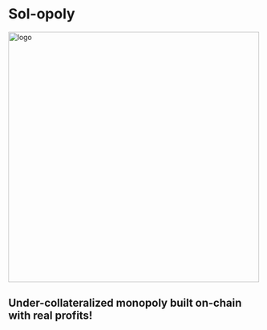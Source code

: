 # Sol-opoly 
<img width="500" alt="logo" src="https://github.com/akulguptax/Sol-opoloy/assets/56613943/e9420c56-5c0d-4444-8939-8f1a900eb8cf">

## Under-collateralized monopoly built on-chain with real profits!
